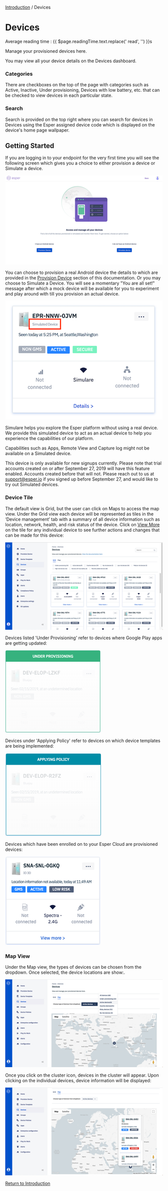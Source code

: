 [Introduction](../../console.md) / Devices

# Devices

<div class="avg-reading-time" style="margin-top: 0rem;">Average reading time : {{ $page.readingTime.text.replace(' read', '') }}s</div>

Manage your provisioned devices here.

You may view all your device details on the Devices dashboard.

### Categories

There are checkboxes on the top of the page with categories such as Active, Inactive, Under provisioning, Devices with low battery, etc. that can be checked to view devices in each particular state.

### Search

Search is provided on the top right where you can search for devices in Devices using the Esper assigned device code which is displayed on the device's home page wallpaper.

## Getting Started

If you are logging in to your endpoint for the very first time you will see the following screen which gives you a choice to either provision a device or Simulate a device.

![Simulare](../images/simulare-1.png)

You can choose to provision a real Android device the details to which are provided in the [Provision Device](https://docs.esper.io/home/devconsole/device-provisioning/) section of this documentation. Or you may choose to Simulate a Device. You will see a momentary "You are all set!" message after which a mock device will be available for you to experiment and play around with till you provision an actual device.

![Simulare](../images/simulare-2.png)

Simulare helps you explore the Esper platform without using a real device. We provide this simulated device to act as an actual device to help you experience the capabilities of our platform.

Capabilities such as Apps, Remote View and Capture log might not be available on a Simulated device.

This device is only available for new signups currently. Please note that trial accounts created on or after September 27, 2019 will have this feature enabled. Accounts created before that will not. Please reach out to us at support@esper.io if you signed up before September 27, and would like to try out Simulated devices.

### Device Tile

The default view is Grid, but the user can click on Maps to access the map view. Under the Grid view each device will be represented as tiles in the ‘Device management’ tab with a summary of all device information such as location, network, health, and risk status of the device. Click on [View More](-/index.md) on the tile for any individual device to see further actions and changes that can be made for this device:

![Device Management](../../assets/OLD_DASHBOARD/1_DM.png)

Devices listed 'Under Provisioning' refer to devices where Google Play apps are getting updated:

![Device Management](../../assets/OLD_DASHBOARD/Under_Provisioning.png)

Devices under 'Applying Policy' refer to devices on which device templates are being implemented:

![Device Management](../../assets/OLD_DASHBOARD/Applying_Policy.png)

Devices which have been enrolled on to your Esper Cloud are provisioned devices:

![Device Management](../../assets/OLD_DASHBOARD/Provisioned.png)

### Map View

Under the Map view, the types of devices can be chosen from the dropdown. Once selected, the device locations are show:.

![Device Management](../../assets/OLD_DASHBOARD/1.1_DM.png)

Once you click on the cluster icon, devices in the cluster will appear. Upon clicking on the individual devices, device information will be displayed:

![Device Template](../../assets/OLD_DASHBOARD/1.2_DM.png)

[Return to Introduction](../index.md)
